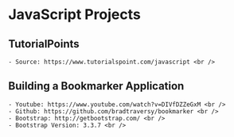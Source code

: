# JavaScript Projects
## TutorialPoints <br />
	- Source: https://www.tutorialspoint.com/javascript <br />

## Building a Bookmarker Application <br />
	- Youtube: https://www.youtube.com/watch?v=DIVfDZZeGxM <br />
	- Github: https://github.com/bradtraversy/bookmarker <br />
	- Bootstrap: http://getbootstrap.com/ <br />
	- Bootstrap Version: 3.3.7 <br />
